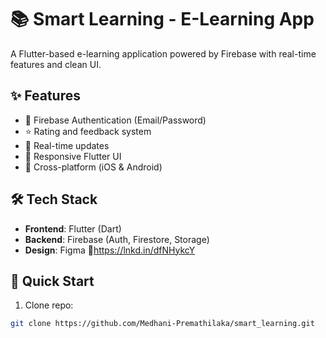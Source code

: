 # 📚 Smart Learning - E-Learning App

A Flutter-based e-learning application powered by Firebase with real-time features and clean UI.

## ✨ Features
- 🔐 Firebase Authentication (Email/Password)
- ⭐ Rating and feedback system
- 🔔 Real-time updates
- 🎨 Responsive Flutter UI
- 📱 Cross-platform (iOS & Android)

## 🛠️ Tech Stack
- **Frontend**: Flutter (Dart)
- **Backend**: Firebase (Auth, Firestore, Storage)
- **Design**: Figma
🔗https://lnkd.in/dfNHykcY

## 🚀 Quick Start
1. Clone repo:
```bash
git clone https://github.com/Medhani-Premathilaka/smart_learning.git
